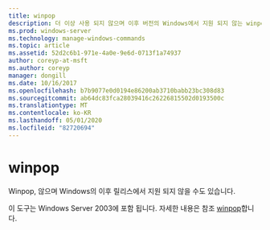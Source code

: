 ```yaml
---
title: winpop
description: 더 이상 사용 되지 않으며 이후 버전의 Windows에서 지원 되지 않는 winpop에 대 한 참조 항목입니다.
ms.prod: windows-server
ms.technology: manage-windows-commands
ms.topic: article
ms.assetid: 52d2c6b1-971e-4a0e-9e6d-0713f1a74937
author: coreyp-at-msft
ms.author: coreyp
manager: dongill
ms.date: 10/16/2017
ms.openlocfilehash: b7b9077e0d0194e86200ab3710babb23bc308d83
ms.sourcegitcommit: ab64dc83fca28039416c26226815502d0193500c
ms.translationtype: MT
ms.contentlocale: ko-KR
ms.lasthandoff: 05/01/2020
ms.locfileid: "82720694"
---
```

# <a name="winpop"></a>winpop



Winpop, 않으며 Windows의 이후 릴리스에서 지원 되지 않을 수도 있습니다.

이 도구는 Windows Server 2003에 포함 됩니다. 자세한 내용은 참조 [winpop](https://technet.microsoft.com/library/cc772824(v=ws.10).aspx)합니다.
